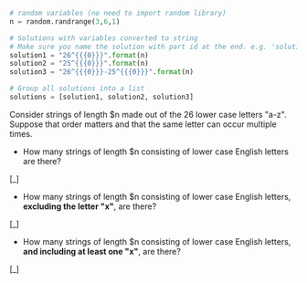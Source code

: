 ```python
# random variables (no need to import random library)
n = random.randrange(3,6,1)

# Solutions with variables converted to string
# Make sure you name the solution with part id at the end. e.g. 'solution1' will be solution for part 1.
solution1 = "26^{{{0}}}".format(n)
solution2 = "25^{{{0}}}".format(n)
solution3 = "26^{{{0}}}-25^{{{0}}}".format(n)

# Group all solutions into a list
solutions = [solution1, solution2, solution3]

```

Consider strings of length $n made out of the 26 lower case letters
"a-z". Suppose that order matters and that the same letter can occur
multiple times.

* How many strings of length $n consisting of lower case English letters are there?

[_]

* How many strings of length $n consisting of lower case English letters, **excluding the letter "x"**, are there?

[_]

* How many strings of length $n consisting of lower case English letters, **and including at least one "x"**, are there?

[_]
